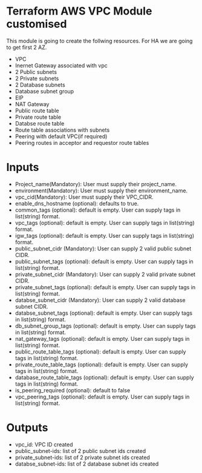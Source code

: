 # Terraform AWS VPC Module customised

This module is going to create the follwing resources. For HA we are going to get first 2 AZ.

* VPC
* Inernet Gateway associated with vpc
* 2 Public subnets
* 2 Private subnets
* 2 Database subnets
* Database subnet group
* EIP
* NAT Gateway
* Public route table
* Private route table
* Databse route table
* Route table associations with subnets
* Peering with default VPC(if required)
* Peering routes in acceptor and requestor route tables


# Inputs
* Project_name(Mandatory): User must supply their project_name.
* environment(Mandatory): User must supply their environment_name.
* vpc_cid(Mandatory): User must supply their VPC_CIDR.
* enable_dns_hostname (optional): defaults to true.
* common_tags (optional): default is empty. User can supply tags in list(string) format.
* vpc_tags (optional): default is empty. User can supply tags in list(string) format.
* igw_tags (optional): default is empty. User can supply tags in list(string) format.
* public_subnet_cidr (Mandatory): User can supply 2 valid public subnet CIDR.
* public_subnet_tags (optional): default is empty. User can supply tags in list(string) format.
* private_subnet_cidr (Mandatory): User can supply 2 valid private subnet CIDR.
* private_subnet_tags (optional): default is empty. User can supply tags in list(string) format.
* databse_subnet_cidr (Mandatory): User can supply 2 valid database subnet CIDR.
* databse_subnet_tags (optional): default is empty. User can supply tags in list(string) format.
* db_subnet_group_tags (optional): default is empty. User can supply tags in list(string) format.
* nat_gateway_tags (optional): default is empty. User can supply tags in list(string) format.
* public_route_table_tags (optional): default is empty. User can supply tags in list(string) format.
* private_route_table_tags (optional): default is empty. User can supply tags in list(string) format.
* database_route_table_tags (optional): default is empty. User can supply tags in list(string) format.
* is_peering_required (optional): default to false
* vpc_peering_tags (optional): default is empty. User can supply tags in list(string) format.

# Outputs

* vpc_id: VPC ID created
* public_subnet-ids: list of 2 public subnet ids created
* private_subnet-ids: list of 2 private subnet ids created
* databse_subnet-ids: list of 2 database subnet ids created







